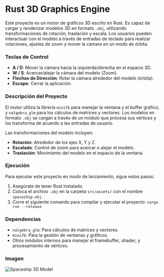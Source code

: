 # Rust 3D Graphics Engine

Este proyecto es un motor de gráficos 3D escrito en Rust. Es capaz de cargar y renderizar modelos 3D en formato `.obj`, utilizando transformaciones de rotación, traslación y escala. Los usuarios pueden interactuar con el modelo a través de entradas de teclado para realizar rotaciones, ajustes de zoom y mover la cámara en un modo de órbita.

### Teclas de Control

- **A / D**: Mover la cámara hacia la izquierda/derecha en el espacio 3D.
- **W / S**: Acercar/alejar la cámara del modelo (Zoom).
- **Flechas de Dirección**: Rotar la cámara alrededor del modelo (órbita).
- **Escape**: Cerrar la aplicación.
  
### Descripción del Proyecto

El motor utiliza la librería `minifb` para manejar la ventana y el buffer gráfico, y `nalgebra_glm` para los cálculos de matrices y vectores. Los modelos en formato `.obj` se cargan a través de un módulo que procesa sus vértices y los transforma de acuerdo a las entradas de usuario.

Las transformaciones del modelo incluyen:
- **Rotación**: Alrededor de los ejes X, Y y Z.
- **Escalado**: Control de zoom para acercar o alejar el modelo.
- **Traslación**: Movimiento del modelo en el espacio de la ventana.

### Ejecución

Para ejecutar este proyecto en modo de lanzamiento, sigue estos pasos:

1. Asegúrate de tener Rust instalado.
2. Coloca el archivo `.obj` en la carpeta `src/assets/` con el nombre `spaceship.obj`.
3. Corre el siguiente comando para compilar y ejecutar el proyecto:
```cargo run --release```




### Dependencias

- `nalgebra_glm`: Para cálculos de matrices y vectores.
- `minifb`: Para la gestión de ventanas y gráficos.
- Otros módulos internos para manejar el framebuffer, shader, y procesamiento de vértices.

### Imagen

![Spaceship 3D Model](spaceship.png)


